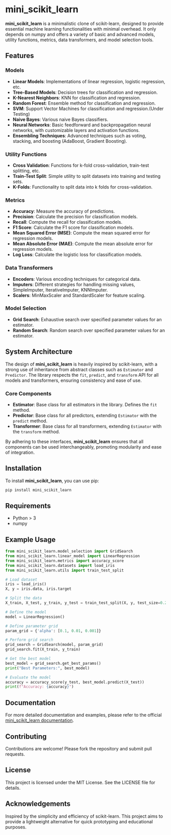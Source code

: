 # mini_scikit_learn

**mini_scikit_learn** is a minimalistic clone of scikit-learn, designed to provide essential machine learning functionalities with minimal overhead. It only depends on numpy and offers a variety of basic and advanced models, utility functions, metrics, data transformers, and model selection tools. 

## Features

### Models
- **Linear Models**: Implementations of linear regression, logistic regression, etc.
- **Tree-Based Models**: Decision trees for classification and regression.
- **K-Nearest Neighbors**: KNN for classification and regression.
- **Random Forest**: Ensemble method for classification and regression.
- **SVM**: Support Vector Machines for classification and regression.(Under Testing)
- **Naive Bayes**: Various naive Bayes classifiers.
- **Neural Networks**: Basic feedforward and backpropagation neural networks, with customizable layers and activation functions.
- **Ensembling Techniques**: Advanced techniques such as voting, stacking, and boosting (AdaBoost, Gradient Boosting).


### Utility Functions
- **Cross Validation**: Functions for k-fold cross-validation, train-test splitting, etc.
- **Train-Test Split**: Simple utility to split datasets into training and testing sets.
- **K-Folds**: Functionality to split data into k folds for cross-validation.

### Metrics
- **Accuracy**: Measure the accuracy of predictions.
- **Precision**: Calculate the precision for classification models.
- **Recall**: Compute the recall for classification models.
- **F1 Score**: Calculate the F1 score for classification models.
- **Mean Squared Error (MSE)**: Compute the mean squared error for regression models.
- **Mean Absolute Error (MAE)**: Compute the mean absolute error for regression models.
- **Log Loss**: Calculate the logistic loss for classification models.

### Data Transformers
- **Encoders**: Various encoding techniques for categorical data.
- **Imputers**: Different strategies for handling missing values, SimpleImputer, IterativeImputer, KNNImputer.
- **Scalers**: MinMaxScaler and StandardScaler for feature scaling.

### Model Selection
- **Grid Search**: Exhaustive search over specified parameter values for an estimator.
- **Random Search**: Random search over specified parameter values for an estimator.

## System Architecture

The design of **mini_scikit_learn** is heavily inspired by scikit-learn, with a strong use of inheritance from abstract classes such as `Estimator` and `Predictor`. The library respects the `fit`, `predict`, and `transform` API for all models and transformers, ensuring consistency and ease of use.

### Core Components
- **Estimator**: Base class for all estimators in the library. Defines the `fit` method.
- **Predictor**: Base class for all predictors, extending `Estimator` with the `predict` method.
- **Transformer**: Base class for all transformers, extending `Estimator` with the `transform` method.

By adhering to these interfaces, **mini_scikit_learn** ensures that all components can be used interchangeably, promoting modularity and ease of integration.

## Installation

To install **mini_scikit_learn**, you can use pip:

```bash
pip install mini_scikit_learn
```

## Requirements

- Python > 3
- numpy

## Example Usage

```python
from mini_scikit_learn.model_selection import GridSearch
from mini_scikit_learn.linear_model import LinearRegression
from mini_scikit_learn.metrics import accuracy_score
from mini_scikit_learn.datasets import load_iris
from mini_scikit_learn.utils import train_test_split

# Load dataset
iris = load_iris()
X, y = iris.data, iris.target

# Split the data
X_train, X_test, y_train, y_test = train_test_split(X, y, test_size=0.25, random_state=42)

# Define the model
model = LinearRegression()

# Define parameter grid
param_grid = {'alpha': [0.1, 0.01, 0.001]}

# Perform grid search
grid_search = GridSearch(model, param_grid)
grid_search.fit(X_train, y_train)

# Get the best model
best_model = grid_search.get_best_params()
print("Best Parameters:", best_model)

# Evaluate the model
accuracy = accuracy_score(y_test, best_model.predict(X_test))
print(f"Accuracy: {accuracy}")
```

## Documentation

For more detailed documentation and examples, please refer to the official [mini_scikit_learn documentation](#).

## Contributing

Contributions are welcome! Please fork the repository and submit pull requests.

## License

This project is licensed under the MIT License. See the LICENSE file for details.

## Acknowledgements

Inspired by the simplicity and efficiency of scikit-learn. This project aims to provide a lightweight alternative for quick prototyping and educational purposes.